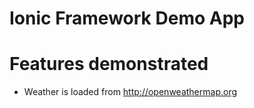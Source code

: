 # Ionic Framework Demo App


# Features demonstrated

* Weather is loaded from http://openweathermap.org
